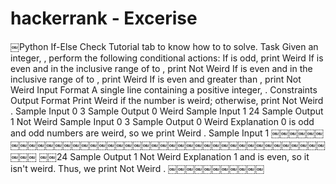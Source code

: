 # hackerrank - Excerise 


￼Python If-Else
Check Tutorial tab to know how to to solve. Task
Given an integer, , perform the following conditional actions:
If is odd, print Weird
If is even and in the inclusive range of to , print Not Weird If is even and in the inclusive range of to , print Weird
If is even and greater than , print Not Weird
Input Format
A single line containing a positive integer, .
Constraints
Output Format
Print Weird if the number is weird; otherwise, print Not Weird . Sample Input 0
3
Sample Output 0
Weird
Sample Input 1
24
Sample Output 1
Not Weird
Sample Input 0
3
Sample Output 0
Weird
Explanation 0
is odd and odd numbers are weird, so we print Weird . Sample Input 1
￼￼￼￼￼￼￼￼￼￼￼￼￼￼￼￼￼￼￼￼￼￼￼￼￼￼￼￼￼￼￼￼￼￼￼￼￼￼￼￼￼￼￼￼￼
￼￼24
Sample Output 1
Not Weird
Explanation 1
and is even, so it isn't weird. Thus, we print Not Weird .
￼￼￼￼￼￼￼￼￼￼￼